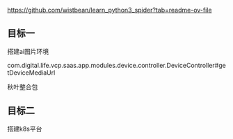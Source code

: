 https://github.com/wistbean/learn_python3_spider?tab=readme-ov-file

## 目标一 
搭建ai图片环境

com.digital.life.vcp.saas.app.modules.device.controller.DeviceController#getDeviceMediaUrl

秋叶整合包

## 目标二
搭建k8s平台